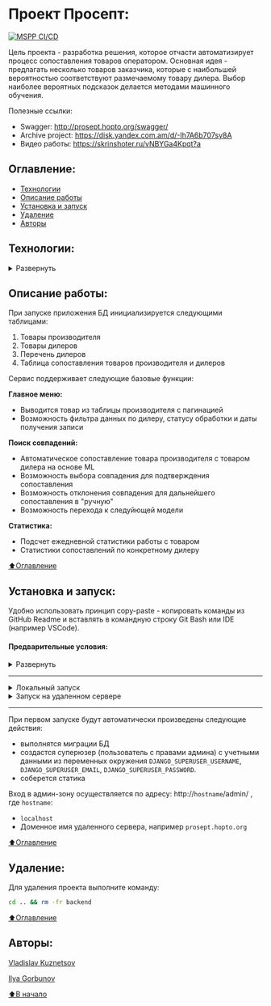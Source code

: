# Проект Просепт:
[![MSPP CI/CD](https://github.com/Prosept-marking/backend/actions/workflows/main.yml/badge.svg)](https://github.com/Prosept-marking/backend/actions/workflows/main.yml/badge.svg)

Цель проекта - разработка решения, которое отчасти автоматизирует процесс сопоставления товаров оператором. Основная идея - предлагать несколько товаров заказчика, которые с наибольшей вероятностью соответствуют размечаемому товару дилера. Выбор наиболее вероятных подсказок делается методами машинного обучения.

Полезные ссылки:
- Swagger: http://prosept.hopto.org/swagger/
- Archive project: https://disk.yandex.com.am/d/-Ih7A6b707sy8A
- Видео работы: https://skrinshoter.ru/vNBYGa4Kpqt?a



## Оглавление:
- [Технологии](#технологии)
- [Описание работы](#описание-работы)
- [Установка и запуск](#установка-и-запуск)
- [Удаление](#удаление)
- [Авторы](#авторы)



## Технологии:
<details><summary>Развернуть</summary>

**Языки программирования, библиотеки и модули:**

[![Python](https://img.shields.io/badge/Python-v3.11-blue?logo=python)](https://www.python.org/)
[![Pandas](https://img.shields.io/badge/-pandas-464646?logo=)](https://docs.python.org/3/library/pandas.html#the-interpreter-stack)
[![logging](https://img.shields.io/badge/-logging-464646?logo=)](https://docs.python.org/3/library/logging.html)
[![Pytest](https://img.shields.io/badge/-Pytest-464646?logo=Pytest)](https://docs.pytest.org/en/latest/)
[![uvicorn](https://img.shields.io/badge/-uvicorn-464646?logo=Uvicorn)](https://www.uvicorn.org/)


**Фреймворк, расширения и библиотеки:**

[![Django](https://img.shields.io/badge/Django-v4.1-blue?logo=Django)](https://www.djangoproject.com/)


**База данных:**

[![PostgreSQL](https://img.shields.io/badge/-PostgreSQL-464646?logo=PostgreSQL)](https://www.postgresql.org/)


**CI/CD:**

[![GitHub_Actions](https://img.shields.io/badge/-GitHub_Actions-464646?logo=GitHub)](https://docs.github.com/en/actions)
[![docker_hub](https://img.shields.io/badge/-Docker_Hub-464646?logo=docker)](https://hub.docker.com/)
[![docker_compose](https://img.shields.io/badge/-Docker%20Compose-464646?logo=docker)](https://docs.docker.com/compose/)
[![Nginx](https://img.shields.io/badge/-NGINX-464646?logo=NGINX)](https://nginx.org/ru/)

[⬆️Оглавление](#оглавление)
</details>



## Описание работы:
При запуске приложения БД инициализируется следующими таблицами:
1. Товары производителя
2. Товары дилеров
3. Перечень дилеров
4. Таблица сопоставления товаров производителя и дилеров

Сервис поддерживает следующие базовые функции:

**Главное меню:**

- Выводится товар из таблицы производителя с пагинацией
- Возможность фильтра данных по дилеру, статусу обработки и даты получения записи

**Поиск совпадений:**

- Автоматическое сопоставление товара производителя с товаром дилера на основе ML
- Возможность выбора совпадения для подтверждения сопоставления
- Возможность отклонения совпадения для дальнейшего сопоставления в "ручную"
- Возможность перехода к следуйющей модели

**Статистика:**

- Подсчет ежедневной статистики работы с товаром
- Статистики сопоставлений по конкретному дилеру

[⬆️Оглавление](#оглавление)



## Установка и запуск:
Удобно использовать принцип copy-paste - копировать команды из GitHub Readme и вставлять в командную строку Git Bash или IDE (например VSCode).
#### Предварительные условия:
<details><summary>Развернуть</summary>

Предполагается, что пользователь:
 - создал аккаунт [DockerHub](https://hub.docker.com/), если запуск будет производиться на удаленном сервере.
 - установил [Docker](https://docs.docker.com/engine/install/) и [Docker Compose](https://docs.docker.com/compose/install/) на локальной машине или на удаленном сервере, где проект будет запускаться в контейнерах. Проверить наличие можно выполнив команды:
    ```bash
    docker --version && docker-compose --version
    ```
</details>
<hr>
<details><summary>Локальный запуск</summary>

1. Клонируйте репозиторий с GitHub и в **.env**-файле введите данные для переменных окружения (значения даны для примера, но их можно оставить; подсказки даны в комментариях):
```bash
git clone https://github.com/Prosept-marking/backend.git && \
cd backend && \
cp .env_example .env && \
nano .env
```
Для работы сервиса необходимо задать значения минимум пяти переменным окружения: `POSTGRES_USER`, `POSTGRES_PASSWORD`, `POSTGRES_DB`, , `DB_HOST`, `DB_PORT`.


2. Запуск - из корневой директории проекта выполните команду:
```bash
docker compose up -d --build
```
Проект будет развернут в четырех docker-контейнерах (db, backend, frontend, nginx) по адресу `http://localhost:80`.

3. Остановить docker и удалить контейнеры можно командой из корневой директории проекта:
```bash
docker compose down
```
Если также необходимо удалить тома базы данных и статики:
```bash
docker compose down -v
```
<hr></details>
<details><summary>Запуск на удаленном сервере</summary>

1. Создайте `Actions.Secrets` согласно списку ниже (значения указаны для примера) + переменные окружения из `env_example` файла:
```py

# Данные удаленного сервера и ssh-подключения:
HOST  # публичный IP-адрес вашего удаленного сервера
USER
SSH_KEY
SSH_PASSPHRASE

#  Переменные для работы с PostgreSQL.
POSTGRES_HOST=db
POSTGRES_DB=postgres
POSTGRES_PORT=5432
POSTGRES_USER=postgres
POSTGRES_PASSWORD=12345

# Переменные для создания суперюзера.
DJANGO_SUPERUSER_USERNAME=admin
DJANGO_SUPERUSER_EMAIL=admin@admin.com
DJANGO_SUPERUSER_PASSWORD=admpass

# Переменные для работы с docker.
DOCKERHUB_USERNAME=username
DOCKERHUB_USERNAME_FRONT=username_front
PROJECT_NAME=project_name
```

4. Запустите вручную `workflow`, чтобы автоматически развернуть проект в четырех docker-контейнерах (db, backend, frontend, nginx) на удаленном сервере.
</details>
<hr>

При первом запуске будут автоматически произведены следующие действия:
  * выполнятся миграции БД
  * создастся суперюзер (пользователь с правами админа) с учетными данными из переменных окружения `DJANGO_SUPERUSER_USERNAME`, `DJANGO_SUPERUSER_EMAIL`, `DJANGO_SUPERUSER_PASSWORD`.
  * соберется статика

Вход в админ-зону осуществляется по адресу: http://`hostname`/admin/ , где `hostname`:
  * `localhost`
  * Доменное имя удаленного сервера, например `prosept.hopto.org`

[⬆️Оглавление](#оглавление)



## Удаление:
Для удаления проекта выполните команду:
```bash
cd .. && rm -fr backend
```

[⬆️Оглавление](#оглавление)



## Авторы:

[Vladislav Kuznetsov](https://github.com/VladislavCR)

[Ilya Gorbunov](https://github.com/gorbunov-ilya)

[⬆️В начало](#Проект-MSPP)
